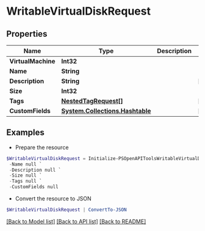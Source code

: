 # WritableVirtualDiskRequest
## Properties

Name | Type | Description | Notes
------------ | ------------- | ------------- | -------------
**VirtualMachine** | **Int32** |  | 
**Name** | **String** |  | 
**Description** | **String** |  | [optional] 
**Size** | **Int32** |  | 
**Tags** | [**NestedTagRequest[]**](NestedTagRequest.md) |  | [optional] 
**CustomFields** | [**System.Collections.Hashtable**](AnyType.md) |  | [optional] 

## Examples

- Prepare the resource
```powershell
$WritableVirtualDiskRequest = Initialize-PSOpenAPIToolsWritableVirtualDiskRequest  -VirtualMachine null `
 -Name null `
 -Description null `
 -Size null `
 -Tags null `
 -CustomFields null
```

- Convert the resource to JSON
```powershell
$WritableVirtualDiskRequest | ConvertTo-JSON
```

[[Back to Model list]](../README.md#documentation-for-models) [[Back to API list]](../README.md#documentation-for-api-endpoints) [[Back to README]](../README.md)

